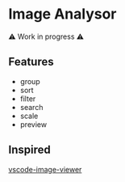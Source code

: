 # Image Analysor

⚠️ Work in progress ⚠️

## Features

- group
- sort
- filter
- search
- scale
- preview


## Inspired
[vscode-image-viewer](https://github.com/ZhangJian1713/vscode-image-analysor)
